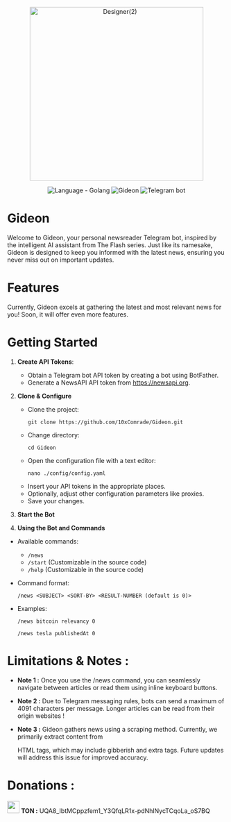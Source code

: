 <p align="center">
  <img src="https://github.com/user-attachments/assets/3b4969d5-2e43-42db-8b28-dd9b80c5a9b8" alt="Designer(2)" height="400em" width="400em"/>
</p>

<p align="center">
  <img src="https://img.shields.io/badge/Language-f0f0f0?logo=Go&logoColor=00e5ff&logoSize=auto" alt="Language - Golang">
  <img src="https://img.shields.io/badge/Gideon-white?logoSize=auto&logo=github&logoColor=black" alt=" Gideon">
  <img src="https://img.shields.io/badge/Telegram_bot-white?logoSize=auto&logo=Telegram&logoColor=24A1DE" alt=" Telegram bot">
</p>

# Gideon
Welcome to Gideon, your personal newsreader Telegram bot, inspired by the intelligent AI assistant from The Flash series. Just like its namesake, Gideon is designed to keep you informed with the latest news, ensuring you never miss out on important updates.

# Features 
Currently, Gideon excels at gathering the latest and most
relevant news for you! Soon, it will offer even more features.

# Getting Started

1. **Create API Tokens**:
   - Obtain a Telegram bot API token by creating a bot using BotFather.
   - Generate a NewsAPI API token from https://newsapi.org.

2. **Clone & Configure**
   - Clone the project:
     ```
     git clone https://github.com/10xComrade/Gideon.git
     ```
   - Change directory:
     ```
     cd Gideon
     ```
   - Open the configuration file with a text editor:
     ```
     nano ./config/config.yaml
     ```
   - Insert your API tokens in the appropriate places.
   - Optionally, adjust other configuration parameters like proxies.
   - Save your changes.

3. **Start the Bot**

4. **Using the Bot and Commands**
- Available commands:
  - `/news`
  - `/start` (Customizable in the source code)
  - `/help` (Customizable in the source code)

- Command format:
  ```
  /news <SUBJECT> <SORT-BY> <RESULT-NUMBER (default is 0)>
  ```

- Examples:
  ```
  /news bitcoin relevancy 0
  ```
  ```
  /news tesla publishedAt 0
  ```


# Limitations & Notes :

 - **Note 1 :**
   Once you use the /news command,
   you can seamlessly navigate between articles
   or read them using inline keyboard buttons.

 - **Note 2 :**
   Due to Telegram messaging rules,
   bots can send a maximum of 4091 characters per message.
   Longer articles can be read from their origin websites !

 - **Note 3 :**
   Gideon gathers news using a scraping method. Currently,
   we primarily extract content from <p> HTML tags,
   which may include gibberish and extra tags.
   Future updates will address this issue for improved accuracy.

# Donations : 

<img src="https://cdn3d.iconscout.com/3d/premium/thumb/toncoin-cryptocurrency-11686732-9554882.png" width="28em" height="28em"> **TON :** UQA8_IbtMCppzfem1_Y3QfqLR1x-pdNhlNycTCqoLa_oS7BQ

